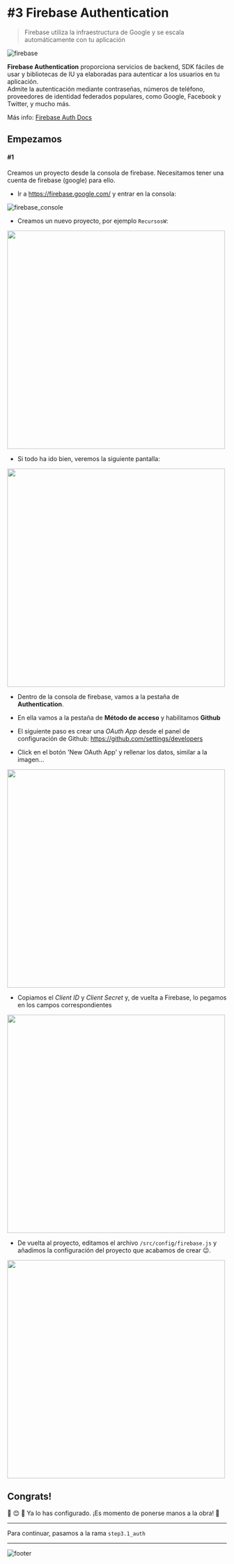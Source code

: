 # #3 Firebase Authentication
> Firebase utiliza la infraestructura de Google y se escala automáticamente con tu aplicación  

![firebase](./assets/img/firebase.png)

**Firebase Authentication** proporciona servicios de backend, SDK fáciles de usar y bibliotecas de IU ya elaboradas para autenticar a los usuarios en tu aplicación.  
Admite la autenticación mediante contraseñas, números de teléfono, proveedores de identidad federados populares, como Google, Facebook y Twitter, y mucho más.

Más info: [Firebase Auth Docs](https://firebase.google.com/docs/auth/?gclid=CjwKCAiA45njBRBwEiwASnZT56aBRLGJrDu6aELp22XPwlXfE6ckFVB6-AlLFoLedkXtlZBp2Vih0xoC4UkQAvD_BwE)

## Empezamos
#### #1
Creamos un proyecto desde la consola de firebase.
Necesitamos tener una cuenta de firebase (google) para ello. 
- Ir a https://firebase.google.com/ y entrar en la consola:

![firebase_console](./assets/img/firebase_console.png)

- Creamos un nuevo proyecto, por ejemplo `RecursosW`:

<img src="./assets/img/firebase_name.png" height="500px" />

- Si todo ha ido bien, veremos la siguiente pantalla:

<img src="./assets/img/firebase_done.png" height="500px" />

- Dentro de la consola de firebase, vamos a la pestaña de **Authentication**.

- En ella vamos a la pestaña de **Método de acceso** y habilitamos **Github**

- El siguiente paso es crear una _OAuth App_ desde el panel de configuración 
de Github: https://github.com/settings/developers

- Click en el botón 'New OAuth App' y rellenar los datos, similar a la imagen...

<img src="./assets/img/github_developer.png" height="500px" />

- Copiamos el *Client ID* y *Client Secret* y, 
de vuelta a Firebase, lo pegamos en los campos correspondientes

<img src="./assets/img/firebase_sign_in.png" height="500px" />

- De vuelta al proyecto, editamos el archivo `/src/config/firebase.js` 
y añadimos la configuración del proyecto que acabamos de crear 😉.

<img src="./assets/img/firebase_config.png" height="500px" />

## Congrats!
👏 😊 🎊 Ya lo has configurado. ¡Es momento de ponerse manos a la obra! 💪 

---

Para continuar, pasamos a la rama `step3.1_auth`

---

![footer](./assets/img/footer.png)
